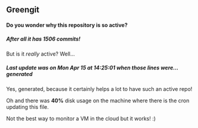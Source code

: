 ## Greengit

#### Do you wonder why this repository is so active?

##### After all it has 1506 commits!

But is it *really* active? Well...

##### Last update was on Mon Apr 15 at 14:25:01 when those lines were... generated

Yes, generated, because it certainly helps a lot to have such an active repo!

Oh and there was **40%** disk usage on the machine
where there is the cron updating this file.

Not the best way to monitor a VM in the cloud but it works! :)
